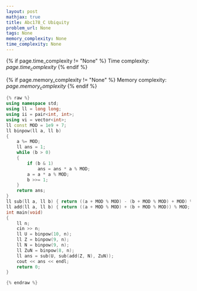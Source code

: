 ```yaml
---
layout: post
mathjax: true
title: Abc178_C Ubiquity
problem_url: None
tags: None
memory_complexity: None
time_complexity: None
---
```




{% if page.time_complexity != "None" %}
Time complexity: ${{ page.time_complexity }}$
{% endif %}

{% if page.memory_complexity != "None" %}
Memory complexity: ${{ page.memory_complexity }}$
{% endif %}

```cpp
{% raw %}
using namespace std;
using ll = long long;
using ii = pair<int, int>;
using vi = vector<int>;
ll const MOD = 1e9 + 7;
ll binpow(ll a, ll b)
{
    a %= MOD;
    ll ans = 1;
    while (b > 0)
    {
        if (b & 1)
            ans = ans * a % MOD;
        a = a * a % MOD;
        b >>= 1;
    }
    return ans;
}
ll sub(ll a, ll b) { return ((a + MOD % MOD) - (b + MOD % MOD) + MOD) % MOD; }
ll add(ll a, ll b) { return ((a + MOD % MOD) + (b + MOD % MOD)) % MOD; }
int main(void)
{
    ll n;
    cin >> n;
    ll U = binpow(10, n);
    ll Z = binpow(9, n);
    ll N = binpow(9, n);
    ll ZuN = binpow(8, n);
    ll ans = sub(U, sub(add(Z, N), ZuN));
    cout << ans << endl;
    return 0;
}

{% endraw %}
```